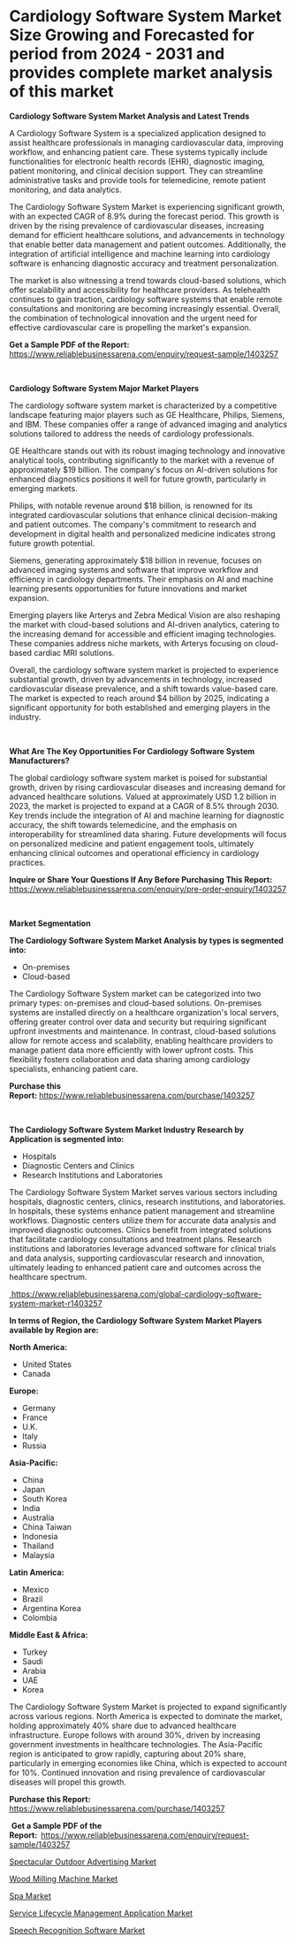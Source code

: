 <p><h1>Cardiology Software System Market Size Growing and Forecasted for period from 2024 - 2031 and provides complete market analysis of this market</h1></p><p><strong>Cardiology Software System Market Analysis and Latest Trends</strong></p>
<p><p>A Cardiology Software System is a specialized application designed to assist healthcare professionals in managing cardiovascular data, improving workflow, and enhancing patient care. These systems typically include functionalities for electronic health records (EHR), diagnostic imaging, patient monitoring, and clinical decision support. They can streamline administrative tasks and provide tools for telemedicine, remote patient monitoring, and data analytics.</p><p>The Cardiology Software System Market is experiencing significant growth, with an expected CAGR of 8.9% during the forecast period. This growth is driven by the rising prevalence of cardiovascular diseases, increasing demand for efficient healthcare solutions, and advancements in technology that enable better data management and patient outcomes. Additionally, the integration of artificial intelligence and machine learning into cardiology software is enhancing diagnostic accuracy and treatment personalization.</p><p>The market is also witnessing a trend towards cloud-based solutions, which offer scalability and accessibility for healthcare providers. As telehealth continues to gain traction, cardiology software systems that enable remote consultations and monitoring are becoming increasingly essential. Overall, the combination of technological innovation and the urgent need for effective cardiovascular care is propelling the market's expansion.</p></p>
<p><strong>Get a Sample PDF of the Report:&nbsp;</strong> <a href="https://www.reliablebusinessarena.com/enquiry/request-sample/1403257?utm_campaign=1551&utm_medium=2&utm_source=Github&utm_content=ia&utm_term=23102024&utm_id=cardiology-software-system">https://www.reliablebusinessarena.com/enquiry/request-sample/1403257</a></p>
<p>&nbsp;</p>
<p><strong>Cardiology Software System Major Market Players</strong></p>
<p><p>The cardiology software system market is characterized by a competitive landscape featuring major players such as GE Healthcare, Philips, Siemens, and IBM. These companies offer a range of advanced imaging and analytics solutions tailored to address the needs of cardiology professionals. </p><p>GE Healthcare stands out with its robust imaging technology and innovative analytical tools, contributing significantly to the market with a revenue of approximately $19 billion. The company's focus on AI-driven solutions for enhanced diagnostics positions it well for future growth, particularly in emerging markets.</p><p>Philips, with notable revenue around $18 billion, is renowned for its integrated cardiovascular solutions that enhance clinical decision-making and patient outcomes. The company's commitment to research and development in digital health and personalized medicine indicates strong future growth potential.</p><p>Siemens, generating approximately $18 billion in revenue, focuses on advanced imaging systems and software that improve workflow and efficiency in cardiology departments. Their emphasis on AI and machine learning presents opportunities for future innovations and market expansion.</p><p>Emerging players like Arterys and Zebra Medical Vision are also reshaping the market with cloud-based solutions and AI-driven analytics, catering to the increasing demand for accessible and efficient imaging technologies. These companies address niche markets, with Arterys focusing on cloud-based cardiac MRI solutions.</p><p>Overall, the cardiology software system market is projected to experience substantial growth, driven by advancements in technology, increased cardiovascular disease prevalence, and a shift towards value-based care. The market is expected to reach around $4 billion by 2025, indicating a significant opportunity for both established and emerging players in the industry.</p></p>
<p>&nbsp;</p>
<p><strong>What Are The Key Opportunities For Cardiology Software System Manufacturers?</strong></p>
<p><p>The global cardiology software system market is poised for substantial growth, driven by rising cardiovascular diseases and increasing demand for advanced healthcare solutions. Valued at approximately USD 1.2 billion in 2023, the market is projected to expand at a CAGR of 8.5% through 2030. Key trends include the integration of AI and machine learning for diagnostic accuracy, the shift towards telemedicine, and the emphasis on interoperability for streamlined data sharing. Future developments will focus on personalized medicine and patient engagement tools, ultimately enhancing clinical outcomes and operational efficiency in cardiology practices.</p></p>
<p><strong>Inquire or Share Your Questions If Any Before Purchasing This Report:</strong> <a href="https://www.reliablebusinessarena.com/enquiry/pre-order-enquiry/1403257?utm_campaign=1551&utm_medium=2&utm_source=Github&utm_content=ia&utm_term=23102024&utm_id=cardiology-software-system">https://www.reliablebusinessarena.com/enquiry/pre-order-enquiry/1403257</a></p>
<p>&nbsp;</p>
<p><strong>Market Segmentation</strong></p>
<p><strong>The Cardiology Software System Market Analysis by types is segmented into:</strong></p>
<p><ul><li>On-premises</li><li>Cloud-based</li></ul></p>
<p><p>The Cardiology Software System market can be categorized into two primary types: on-premises and cloud-based solutions. On-premises systems are installed directly on a healthcare organization's local servers, offering greater control over data and security but requiring significant upfront investments and maintenance. In contrast, cloud-based solutions allow for remote access and scalability, enabling healthcare providers to manage patient data more efficiently with lower upfront costs. This flexibility fosters collaboration and data sharing among cardiology specialists, enhancing patient care.</p></p>
<p><strong>Purchase this Report:&nbsp;</strong><a href="https://www.reliablebusinessarena.com/purchase/1403257?utm_campaign=1551&utm_medium=2&utm_source=Github&utm_content=ia&utm_term=23102024&utm_id=cardiology-software-system">https://www.reliablebusinessarena.com/purchase/1403257</a></p>
<p>&nbsp;</p>
<p><strong>The Cardiology Software System Market Industry Research by Application is segmented into:</strong></p>
<p><ul><li>Hospitals</li><li>Diagnostic Centers and Clinics</li><li>Research Institutions and Laboratories</li></ul></p>
<p><p>The Cardiology Software System Market serves various sectors including hospitals, diagnostic centers, clinics, research institutions, and laboratories. In hospitals, these systems enhance patient management and streamline workflows. Diagnostic centers utilize them for accurate data analysis and improved diagnostic outcomes. Clinics benefit from integrated solutions that facilitate cardiology consultations and treatment plans. Research institutions and laboratories leverage advanced software for clinical trials and data analysis, supporting cardiovascular research and innovation, ultimately leading to enhanced patient care and outcomes across the healthcare spectrum.</p></p>
<p><a href="https://www.reliablebusinessarena.com/global-cardiology-software-system-market-r1403257?utm_campaign=1551&utm_medium=2&utm_source=Github&utm_content=ia&utm_term=23102024&utm_id=cardiology-software-system">&nbsp;https://www.reliablebusinessarena.com/global-cardiology-software-system-market-r1403257</a></p>
<p><strong>In terms of Region, the Cardiology Software System Market Players available by Region are:</strong></p>
<p>
    <p> <strong> North America: </strong>
        <ul>
            <li>United States</li>
            <li>Canada</li>
        </ul>
        </p> 
    <p> <strong> Europe: </strong>
        <ul>
            <li>Germany</li>
            <li>France</li>
            <li>U.K.</li>
            <li>Italy</li>
            <li>Russia</li>
        </ul>
        </p> 
    <p> <strong> Asia-Pacific: </strong>
        <ul>
            <li>China</li>
            <li>Japan</li>
            <li>South Korea</li>
            <li>India</li>
            <li>Australia</li>
            <li>China Taiwan</li>
            <li>Indonesia</li>
            <li>Thailand</li>
            <li>Malaysia</li>
        </ul>
        </p> 
    <p> <strong> Latin America: </strong>
        <ul>
            <li>Mexico</li>
            <li>Brazil</li>
            <li>Argentina Korea</li>
            <li>Colombia</li>
        </ul>
        </p> 
    <p> <strong> Middle East & Africa: </strong>
        <ul>
            <li>Turkey</li>
            <li>Saudi</li>
            <li>Arabia</li>
            <li>UAE</li>
            <li>Korea</li>
        </ul>
    </p>
    </p>
<p><p>The Cardiology Software System Market is projected to expand significantly across various regions. North America is expected to dominate the market, holding approximately 40% share due to advanced healthcare infrastructure. Europe follows with around 30%, driven by increasing government investments in healthcare technologies. The Asia-Pacific region is anticipated to grow rapidly, capturing about 20% share, particularly in emerging economies like China, which is expected to account for 10%. Continued innovation and rising prevalence of cardiovascular diseases will propel this growth.</p></p>
<p><strong>Purchase this Report: </strong><a href="https://www.reliablebusinessarena.com/purchase/1403257?utm_campaign=1551&utm_medium=2&utm_source=Github&utm_content=ia&utm_term=23102024&utm_id=cardiology-software-system">https://www.reliablebusinessarena.com/purchase/1403257</a></p>
<p>&nbsp;<strong>Get a Sample PDF of the Report:&nbsp;&nbsp;</strong><a href="https://www.reliablebusinessarena.com/enquiry/request-sample/1403257?utm_campaign=1551&utm_medium=2&utm_source=Github&utm_content=ia&utm_term=23102024&utm_id=cardiology-software-system">https://www.reliablebusinessarena.com/enquiry/request-sample/1403257</a></p>
<p><strong></strong></p>
<p><p><a href="https://www.linkedin.com/pulse/global-spectacular-outdoor-advertising-market-analysis-key-xdlae?utm_campaign=1551&utm_medium=2&utm_source=Github&utm_content=ia&utm_term=23102024&utm_id=cardiology-software-system">Spectacular Outdoor Advertising Market</a></p><p><a href="https://issuu.com/reportprime-2/docs/wood-milling-machine-market-size-20_eee49af68d8bb3?utm_campaign=1551&utm_medium=2&utm_source=Github&utm_content=ia&utm_term=23102024&utm_id=cardiology-software-system">Wood Milling Machine Market</a></p><p><a href="https://www.linkedin.com/pulse/global-spa-market-size-trends-analysis-regional-outlook-competitive-zg2ne?utm_campaign=1551&utm_medium=2&utm_source=Github&utm_content=ia&utm_term=23102024&utm_id=cardiology-software-system">Spa Market</a></p><p><a href="https://www.linkedin.com/pulse/service-lifecycle-management-application-market-trends-eavyf?utm_campaign=1551&utm_medium=2&utm_source=Github&utm_content=ia&utm_term=23102024&utm_id=cardiology-software-system">Service Lifecycle Management Application Market</a></p><p><a href="https://www.linkedin.com/pulse/strategic-roadmap-global-speech-recognition-software-market-yurte?utm_campaign=1551&utm_medium=2&utm_source=Github&utm_content=ia&utm_term=23102024&utm_id=cardiology-software-system">Speech Recognition Software Market</a></p></p>